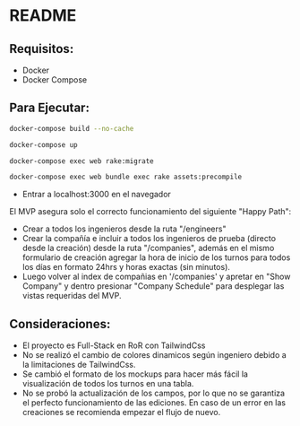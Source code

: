 # README

## Requisitos:
 - Docker
 - Docker Compose
 
## Para Ejecutar:

 ```bash
docker-compose build --no-cache
```
 ```bash
docker-compose up
```
```bash
docker-compose exec web rake:migrate
```
```bash
docker-compose exec web bundle exec rake assets:precompile
```
- Entrar a localhost:3000 en el navegador


El MVP asegura solo el correcto funcionamiento del siguiente "Happy Path":

- Crear a todos los ingenieros desde la ruta "/engineers"
- Crear la compañía e incluir a todos los ingenieros de prueba (directo desde la creación) desde la ruta "/companies", además en el mismo formulario de creación agregar la hora de inicio de los turnos para todos los días en formato 24hrs y horas exactas (sin minutos).
- Luego volver al index de compañias en '/companies' y apretar en "Show Company" y dentro presionar "Company Schedule" para desplegar las vistas requeridas del MVP.

## Consideraciones:
- El proyecto es Full-Stack en RoR con TailwindCss
- No se realizó el cambio de colores dinamicos según ingeniero debido a la limitaciones de TailwindCss.
- Se cambió el formato de los mockups para hacer más fácil la visualización de todos los turnos en una tabla.
- No se probó la actualización de los campos, por lo que no se garantiza el perfecto funcionamiento de las ediciones. En caso de un error en las creaciones se recomienda empezar el flujo de nuevo.
